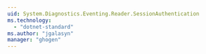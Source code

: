```yaml
---
uid: System.Diagnostics.Eventing.Reader.SessionAuthentication
ms.technology: 
  - "dotnet-standard"
ms.author: "jgalasyn"
manager: "ghogen"
---
```

